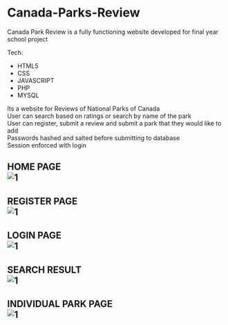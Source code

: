 # Canada-Parks-Review

Canada Park Review is a  fully functioning website developed for final year school project </br>

Tech: 
  - HTML5
  - CSS
  - JAVASCRIPT
  - PHP
  - MYSQL </br>

Its a website for Reviews of National Parks of Canada </br>
User can search based on ratings or search by name of the park </br>
User can register, submit a review and submit a park that they would like to add </br>
Passwords hashed and salted before submitting to database </br>
Session enforced with login


HOME PAGE </br>
![1](https://user-images.githubusercontent.com/23368989/33248151-56df20b0-d2f1-11e7-9e07-83e69a9f0313.PNG)
----

REGISTER PAGE </br>
![1](https://user-images.githubusercontent.com/23368989/33248928-8f286fb8-d2f5-11e7-8a16-f42262547d69.PNG)
----

LOGIN PAGE </br>
![1](https://user-images.githubusercontent.com/23368989/33248957-ae5a5e64-d2f5-11e7-83d2-8cbec4a5cef2.PNG)
----

SEARCH RESULT </br>
![1](https://user-images.githubusercontent.com/23368989/33249072-64f7a50a-d2f6-11e7-9edf-c8e4a8b301ab.PNG)
----

INDIVIDUAL PARK PAGE </br>
![1](https://user-images.githubusercontent.com/23368989/33249103-93ddfe96-d2f6-11e7-8a7f-9bd65c5727bd.PNG)
----
